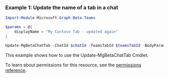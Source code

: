 ### Example 1: Update the name of a tab in a chat

```powershellImport-Module Microsoft.Graph.Beta.Teams

$params = @{
	displayName = "My Contoso Tab - updated again"
}

Update-MgBetaChatTab -ChatId $chatId -TeamsTabId $teamsTabId -BodyParameter $params
```
This example shows how to use the Update-MgBetaChatTab Cmdlet.
To learn about permissions for this resource, see the [permissions reference](/graph/permissions-reference).

